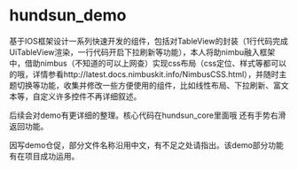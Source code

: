 hundsun_demo
============

基于IOS框架设计一系列快速开发的组件，包括对TableView的封装（1行代码完成UiTableView渲染，一行代码开启下拉刷新等功能），本人将助nimbu融入框架中，借助nimbus（不知道的可以上网查）实现css布局（css定位、样式等都可以的哦，详情参看http://latest.docs.nimbuskit.info/NimbusCSS.html），并随时主题切换等功能，收集并修改一些方便使用的组件，比如线性布局、下拉刷新、富文本等，自定义许多控件不再详细叙述。


后续会对demo有更详细的整理。核心代码在hundsun_core里面哦
还有手势右滑返回功能。

因写demo仓促，部分文件名称沿用中文，有不足之处请指出。该demo部分功能有在项目成功运用。
